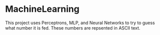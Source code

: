 # MachineLearning
This project uses Perceptrons, MLP, and Neural Networks to try to guess what number it is fed. These numbers are repsented in ASCII text.
